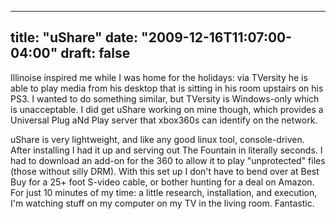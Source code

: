 
---
title: "uShare"
date: "2009-12-16T11:07:00-04:00"
draft: false
---

Illinoise inspired me while I was home for the holidays: via TVersity he is able to play media from his desktop that is sitting in his room upstairs on his PS3. I wanted to do something similar, but TVersity is Windows-only which is unacceptable. I did get uShare working on mine though, which provides a Universal Plug aNd Play server that xbox360s can identify on the network.

uShare is very lightweight, and like any good linux tool, console-driven. After installing I had it up and serving out The Fountain in literally seconds. I had to download an add-on for the 360 to allow it to play "unprotected" files (those without silly DRM). With this set up I don't have to bend over at Best Buy for a 25+ foot S-video cable, or bother hunting for a deal on Amazon. For just 10 minutes of my time: a little research, installation, and execution, I'm watching stuff on my computer on my TV in the living room. Fantastic.

